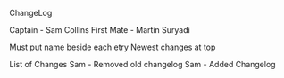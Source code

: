 ChangeLog

Captain - Sam Collins
First Mate - Martin Suryadi

Must put name beside each etry
Newest changes at top

List of Changes
Sam - Removed old changelog
Sam - Added Changelog
